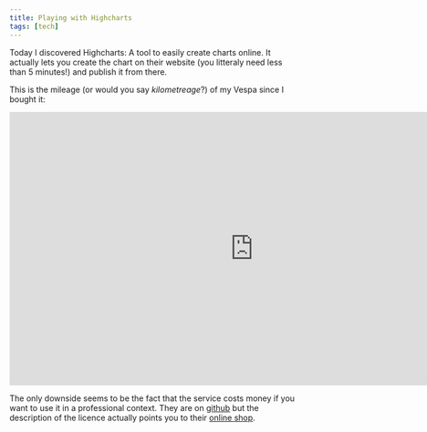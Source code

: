 ```yaml
---
title: Playing with Highcharts
tags: [tech]
---
```


Today I discovered Highcharts: A tool to easily create charts online. It actually lets you create the chart on their website (you litteraly need less than 5 minutes!) and publish it from there.

This is the mileage (or would you say _kilometreage_?) of my Vespa since I bought it:

<iframe width="853" height="480" src="http://cloud.highcharts.com/show/opequb" frameborder="0" allowfullscreen></iframe>

The only downside seems to be the fact that the service costs money if you want to use it in a professional context. They are on [github](https://github.com/highcharts/highcharts) but the description of the licence actually points you to their [online shop](http://shop.highsoft.com/).